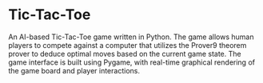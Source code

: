# Tic-Tac-Toe

An AI-based Tic-Tac-Toe game written in Python. The game allows human players to compete against a computer that utilizes the Prover9 theorem prover to deduce optimal moves based on the current game state. The game interface is built using Pygame, with real-time graphical rendering of the game board and player interactions.
